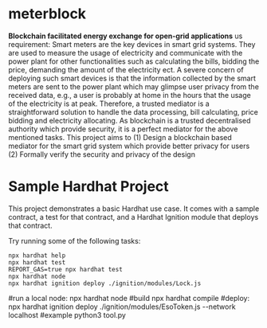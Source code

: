 # meterblock
**Blockchain facilitated energy exchange for open-grid applications**
us requirement:
Smart meters are the key devices in smart grid systems. They are used to measure the usage of electricity and communicate with the power plant for other functionalities such as calculating the bills,
 bidding the price, demanding the amount of the electricity ect. A severe concern of deploying such smart devices is that the information collected by the smart meters are sent to the power plant which 
 may glimpse user privacy from the received data, e.g., a user is probably at home in the hours that the usage of the electricity is at peak. Therefore, a trusted mediator is a straightforward solution 
 to handle the data processing, bill calculating, price bidding and electricity allocating. As blockchain is a trusted decentralised authority which provide security, it is a perfect mediator for the 
 above mentioned tasks. This project aims to 
(1) Design a blockchain based mediator for the smart grid system which provide better privacy for users 
(2) Formally verify the security and privacy of the design

# Sample Hardhat Project

This project demonstrates a basic Hardhat use case. It comes with a sample contract, a test for that contract, and a Hardhat Ignition module that deploys that contract.

Try running some of the following tasks:

```shell
npx hardhat help
npx hardhat test
REPORT_GAS=true npx hardhat test
npx hardhat node
npx hardhat ignition deploy ./ignition/modules/Lock.js
```
#run a local node:
npx hardhat node
#build
npx hardhat compile
#deploy:
npx hardhat ignition deploy ./ignition/modules/EsoToken.js --network localhost
#example
python3 tool.py


